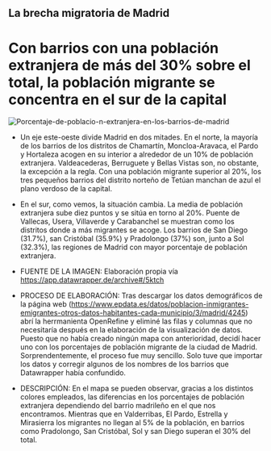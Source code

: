 ## La brecha migratoria de Madrid
# Con barrios con una población extranjera de más del 30% sobre el total, la población migrante se concentra en el sur de la capital

![Porcentaje-de-poblacio-n-extranjera-en-los-barrios-de-madrid](https://user-images.githubusercontent.com/90325763/143934255-697b9079-4186-43f5-b179-63e3c95a9178.png)

- Un eje este-oeste divide Madrid en dos mitades. En el norte, la mayoría de los barrios de los distritos de Chamartín, Moncloa-Aravaca, el Pardo y Hortaleza acogen en su interior a alrededor de un 10% de población extranjera. Valdeacederas, Berruguete y Bellas Vistas son, no obstante, la excepción a la regla. Con una población migrante superior al 20%, los tres pequeños barrios del distrito norteño de Tetúan manchan de azul el plano verdoso de la capital.

- En el sur, como vemos, la situación cambia. La media de población extranjera sube diez puntos y se sitúa en torno al 20%. Puente de Vallecas, Usera, Villaverde y Carabanchel se muestran como los distritos donde a más migrantes se acoge. Los barrios de San Diego (31.7%), san Cristóbal (35.9%) y Pradolongo (37%) son, junto a Sol (32.3%), las regiones de Madrid con mayor porcentaje de población extranjera.

- FUENTE DE LA IMAGEN: Elaboración propia vía https://app.datawrapper.de/archive#/5ktch

- PROCESO DE ELABORACIÓN: Tras descargar los datos demográficos de la página web (https://www.epdata.es/datos/poblacion-inmigrantes-emigrantes-otros-datos-habitantes-cada-municipio/3/madrid/4245) abrí la herrmanienta OpenRefine y eliminé las filas y columnas que no necesitaría después en la elaboración de la visualización de datos. Puesto que no había creado ningún mapa con anterioridad, decidí hacer uno con los porcentajes de población migrante de la ciudad de Madrid. Sorprendentemente, el proceso fue muy sencillo. Solo tuve que importar los datos y corregir algunos de los nombres de los barrios que Datawrapper había confundido.

- DESCRIPCIÓN: En el mapa se pueden observar, gracias a los distintos colores empleados, las diferencias en los porcentajes de población extranjera dependiendo del barrio madrileño en el que nos encontramos. Mientras que en Valderribas, El Pardo, Estrella y Mirasierra los migrantes no llegan al 5% de la población, en barrios como Pradolongo, San Cristóbal, Sol y san Diego superan el 30% del total.


